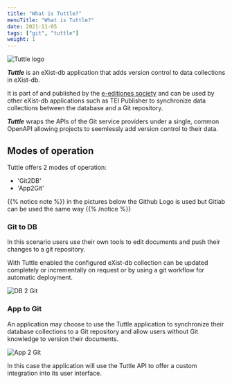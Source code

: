 ```yaml
---
title: "What is Tuttle?"
menuTitle: "What is Tuttle?"
date: 2021-11-05
tags: ["git", "tuttle"]
weight: 1
---
```


![Tuttle logo](/tuttle-doc/images/HPTuttle-1866.png)

***Tuttle*** is an eXist-db application that adds version control to data collections in eXist-db.

It is part of and published by the [e-editiones society](https://e-editiones.org/) and can be used by
other eXist-db applications such as TEI Publisher to synchronize
data collections between the database and a Git repository. 

***Tuttle*** wraps the APIs of the Git service providers under a single, common OpenAPI allowing
projects to seemlessly add version control to their data.


## Modes of operation

Tuttle offers 2 modes of operation:
* 'Git2DB'
* 'App2Git'

{{% notice note %}}
in the pictures below the Github Logo is used but Gitlab can be used the same way
{{% /notice %}}

### Git to DB

In this scenario users use their own tools to edit documents and push their changes to a git repository.

With Tuttle enabled the configured eXist-db collection can be updated completely or incrementally on request
or by using a git workflow for automatic deployment.

![DB 2 Git](/tuttle-doc/images/git2db.png)

### App to Git

An application may choose to use the Tuttle application to synchronize their database collections to a Git repository and allow
users without Git knowledge to version their documents. 

![App 2 Git](/tuttle-doc/images/app2git.png)

In this case the application will use the Tuttle API to offer a custom integration into its user interface.
